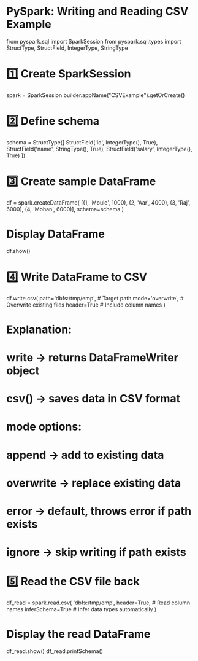 # PySpark: Writing and Reading CSV Example

from pyspark.sql import SparkSession
from pyspark.sql.types import StructType, StructField, IntegerType, StringType

# 1️⃣ Create SparkSession
spark = SparkSession.builder.appName("CSVExample").getOrCreate()

# 2️⃣ Define schema
schema = StructType([
    StructField('id', IntegerType(), True),
    StructField('name', StringType(), True),
    StructField('salary', IntegerType(), True)
])

# 3️⃣ Create sample DataFrame
df = spark.createDataFrame(
    [(1, 'Moule', 1000),
     (2, 'Aar', 4000),
     (3, 'Raj', 6000),
     (4, 'Mohan', 6000)],
    schema=schema
)

# Display DataFrame
df.show()

# 4️⃣ Write DataFrame to CSV
df.write.csv(
    path='dbfs:/tmp/emp',   # Target path
    mode='overwrite',       # Overwrite existing files
    header=True             # Include column names
)

# Explanation:
# write -> returns DataFrameWriter object
# csv() -> saves data in CSV format
# mode options:
#   append    -> add to existing data
#   overwrite -> replace existing data
#   error     -> default, throws error if path exists
#   ignore    -> skip writing if path exists

# 5️⃣ Read the CSV file back
df_read = spark.read.csv(
    'dbfs:/tmp/emp',
    header=True,      # Read column names
    inferSchema=True  # Infer data types automatically
)

# Display the read DataFrame
df_read.show()
df_read.printSchema()
